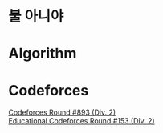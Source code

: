 # 불 아니야
# Algorithm
# Codeforces
[Codeforces Round #893 (Div. 2)](https://iccodly.github.io/cf893)\
[Educational Codeforces Round #153 (Div. 2)](https://iccodly.github.io/ecf153)
